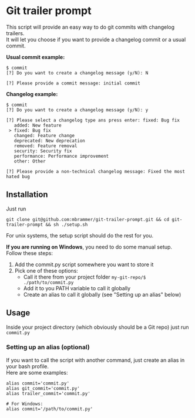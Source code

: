 # Git trailer prompt

This script will provide an easy way to do git commits with changelog trailers.  
It will let you choose if you want to provide a changelog commit or a usual commit.

**Usual commit example:**
```
$ commit
[?] Do you want to create a changelog message (y/N): N

[?] Please provide a commit message: initial commit
```

**Changelog example:**
```
$ commit
[?] Do you want to create a changelog message (y/N): y

[?] Please select a changelog type ans press enter: fixed: Bug fix
   added: New feature
 > fixed: Bug fix
   changed: Feature change
   deprecated: New deprecation
   removed: Feature removal
   security: Security fix
   performance: Performance improvement
   other: Other

[?] Please provide a non-technical changelog message: Fixed the most hated bug
```

## Installation

Just run
```
git clone git@github.com:mbrammer/git-trailer-prompt.git && cd git-trailer-prompt && sh ./setup.sh
```

For unix systems, the setup script should do the rest for you.  

**If you are running on Windows**, you need to do some manual setup.  
Follow these steps:
1. Add the commit.py script somewhere you want to store it
2. Pick one of these options:
   - Call it there from your project folder `my-git-repo/$ ./path/to/commit.py`
   - Add it to you PATH variable to call it globally
   - Create an alias to call it globally (see "Setting up an alias" below)

## Usage

Inside your project directory (which obviously should be a Git repo) just run `commit.py`

### Setting up an alias (optional)

If you want to call the script with another command, just create an alias in your bash profile.  
Here are some examples:
```
alias commit='commit.py'
alias git_commit='commit.py'
alias trailer_commit='commit.py'

# For Windows:
alias commit='/path/to/commit.py'
```
